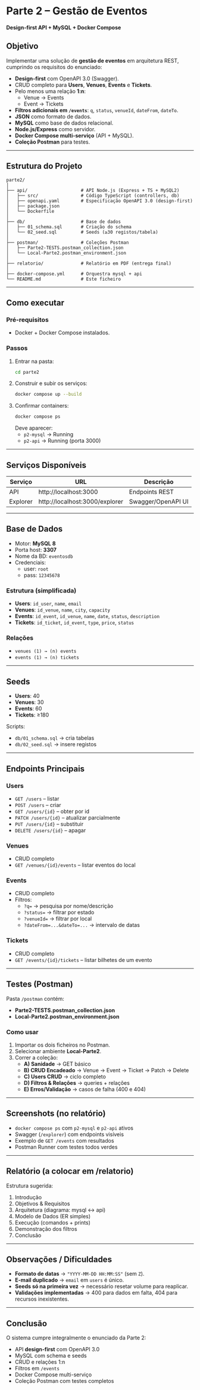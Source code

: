 # Parte 2 – Gestão de Eventos  
**Design-first API + MySQL + Docker Compose**

## Objetivo
Implementar uma solução de **gestão de eventos** em arquitetura REST, cumprindo os requisitos do enunciado:
- **Design-first** com OpenAPI 3.0 (Swagger).
- CRUD completo para **Users**, **Venues**, **Events** e **Tickets**.
- Pelo menos uma relação **1:n**:
  - Venue → Events  
  - Event → Tickets
- **Filtros adicionais em `/events`**: `q`, `status`, `venueId`, `dateFrom`, `dateTo`.
- **JSON** como formato de dados.
- **MySQL** como base de dados relacional.
- **Node.js/Express** como servidor.
- **Docker Compose multi-serviço** (API + MySQL).
- **Coleção Postman** para testes.

---

## Estrutura do Projeto

```
parte2/
│
├── api/                    # API Node.js (Express + TS + MySQL2)
│   ├── src/                # Código TypeScript (controllers, db)
│   ├── openapi.yaml        # Especificação OpenAPI 3.0 (design-first)
│   ├── package.json
│   └── Dockerfile
│
├── db/                     # Base de dados
│   ├── 01_schema.sql       # Criação do schema
│   └── 02_seed.sql         # Seeds (≥30 registos/tabela)
│
├── postman/                # Coleções Postman
│   ├── Parte2-TESTS.postman_collection.json
│   └── Local-Parte2.postman_environment.json
│
├── relatorio/              # Relatório em PDF (entrega final)
│
├── docker-compose.yml      # Orquestra mysql + api
└── README.md               # Este ficheiro
```

---

## Como executar

### Pré-requisitos
- Docker + Docker Compose instalados.

### Passos
1. Entrar na pasta:
   ```bash
   cd parte2
   ```
2. Construir e subir os serviços:
   ```bash
   docker compose up --build
   ```
3. Confirmar containers:
   ```bash
   docker compose ps
   ```
   Deve aparecer:
   - `p2-mysql` → Running  
   - `p2-api`   → Running (porta 3000)

---

## Serviços Disponíveis

| Serviço   | URL                              | Descrição                |
|-----------|----------------------------------|--------------------------|
| API       | http://localhost:3000            | Endpoints REST           |
| Explorer  | http://localhost:3000/explorer   | Swagger/OpenAPI UI       |

---

## Base de Dados

- Motor: **MySQL 8**
- Porta host: **3307**
- Nome da BD: `eventosdb`
- Credenciais:  
  - user: `root`  
  - pass: `12345678`

### Estrutura (simplificada)
- **Users**: `id_user`, `name`, `email`
- **Venues**: `id_venue`, `name`, `city`, `capacity`
- **Events**: `id_event`, `id_venue`, `name`, `date`, `status`, `description`
- **Tickets**: `id_ticket`, `id_event`, `type`, `price`, `status`

### Relações
- `venues (1) → (n) events`  
- `events (1) → (n) tickets`

---

## Seeds

- **Users**: 40
- **Venues**: 30
- **Events**: 60
- **Tickets**: ≥180

Scripts:  
- `db/01_schema.sql` → cria tabelas  
- `db/02_seed.sql` → insere registos

---

## Endpoints Principais

### Users
- `GET /users` – listar  
- `POST /users` – criar  
- `GET /users/{id}` – obter por id  
- `PATCH /users/{id}` – atualizar parcialmente  
- `PUT /users/{id}` – substituir  
- `DELETE /users/{id}` – apagar  

### Venues
- CRUD completo  
- `GET /venues/{id}/events` – listar eventos do local  

### Events
- CRUD completo  
- Filtros:  
  - `?q=` → pesquisa por nome/descrição  
  - `?status=` → filtrar por estado  
  - `?venueId=` → filtrar por local  
  - `?dateFrom=...&dateTo=...` → intervalo de datas  

### Tickets
- CRUD completo  
- `GET /events/{id}/tickets` – listar bilhetes de um evento  

---

## Testes (Postman)

Pasta `/postman` contém:
- **Parte2-TESTS.postman_collection.json**  
- **Local-Parte2.postman_environment.json**

### Como usar
1. Importar os dois ficheiros no Postman.  
2. Selecionar ambiente **Local-Parte2**.  
3. Correr a coleção:  
   - **A) Sanidade** → GET básico  
   - **B) CRUD Encadeado** → Venue → Event → Ticket → Patch → Delete  
   - **C) Users CRUD** → ciclo completo  
   - **D) Filtros & Relações** → queries + relações  
   - **E) Erros/Validação** → casos de falha (400 e 404)

---

## Screenshots (no relatório)

- `docker compose ps` com `p2-mysql` e `p2-api` ativos  
- Swagger (`/explorer`) com endpoints visíveis  
- Exemplo de `GET /events` com resultados  
- Postman Runner com testes todos verdes  

---

## Relatório (a colocar em /relatorio)

Estrutura sugerida:
1. Introdução  
2. Objetivos & Requisitos  
3. Arquitetura (diagrama: mysql ↔ api)  
4. Modelo de Dados (ER simples)  
5. Execução (comandos + prints)  
6. Demonstração dos filtros  
7. Conclusão  

---

## Observações / Dificuldades

- **Formato de datas** → `"YYYY-MM-DD HH:MM:SS"` (sem `Z`).  
- **E-mail duplicado** → `email` em `users` é único.  
- **Seeds só na primeira vez** → necessário resetar volume para reaplicar.  
- **Validações implementadas** → 400 para dados em falta, 404 para recursos inexistentes.  

---

## Conclusão

O sistema cumpre integralmente o enunciado da Parte 2:
- API **design-first** com OpenAPI 3.0  
- MySQL com schema e seeds  
- CRUD e relações 1:n  
- Filtros em `/events`  
- Docker Compose multi-serviço  
- Coleção Postman com testes completos  
